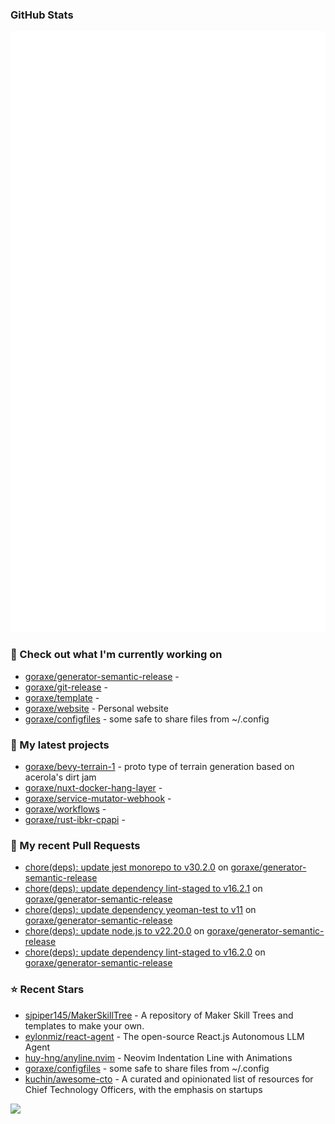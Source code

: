 
### GitHub Stats

<p align="left"><img src="https://raw.githubusercontent.com/goraxe/goraxe/main/github-metrics.svg" /></p>

### 👷 Check out what I'm currently working on

- [goraxe/generator-semantic-release](https://github.com/goraxe/generator-semantic-release) - 
- [goraxe/git-release](https://github.com/goraxe/git-release) - 
- [goraxe/template](https://github.com/goraxe/template) - 
- [goraxe/website](https://github.com/goraxe/website) - Personal website
- [goraxe/configfiles](https://github.com/goraxe/configfiles) - some safe to share files from ~/.config 
### 🌱 My latest projects

- [goraxe/bevy-terrain-1](https://github.com/goraxe/bevy-terrain-1) - proto type of terrain generation based on acerola&#39;s dirt jam
- [goraxe/nuxt-docker-hang-layer](https://github.com/goraxe/nuxt-docker-hang-layer) - 
- [goraxe/service-mutator-webhook](https://github.com/goraxe/service-mutator-webhook) - 
- [goraxe/workflows](https://github.com/goraxe/workflows) - 
- [goraxe/rust-ibkr-cpapi](https://github.com/goraxe/rust-ibkr-cpapi) - 
### 🔨 My recent Pull Requests

- [chore(deps): update jest monorepo to v30.2.0](https://github.com/goraxe/generator-semantic-release/pull/247) on [goraxe/generator-semantic-release](https://github.com/goraxe/generator-semantic-release)
- [chore(deps): update dependency lint-staged to v16.2.1](https://github.com/goraxe/generator-semantic-release/pull/246) on [goraxe/generator-semantic-release](https://github.com/goraxe/generator-semantic-release)
- [chore(deps): update dependency yeoman-test to v11](https://github.com/goraxe/generator-semantic-release/pull/245) on [goraxe/generator-semantic-release](https://github.com/goraxe/generator-semantic-release)
- [chore(deps): update node.js to v22.20.0](https://github.com/goraxe/generator-semantic-release/pull/244) on [goraxe/generator-semantic-release](https://github.com/goraxe/generator-semantic-release)
- [chore(deps): update dependency lint-staged to v16.2.0](https://github.com/goraxe/generator-semantic-release/pull/243) on [goraxe/generator-semantic-release](https://github.com/goraxe/generator-semantic-release)
### ⭐ Recent Stars

- [sjpiper145/MakerSkillTree](https://github.com/sjpiper145/MakerSkillTree) - A repository of Maker Skill Trees and templates to make your own.  
- [eylonmiz/react-agent](https://github.com/eylonmiz/react-agent) - The open-source React.js Autonomous LLM Agent
- [huy-hng/anyline.nvim](https://github.com/huy-hng/anyline.nvim) - Neovim Indentation Line with Animations
- [goraxe/configfiles](https://github.com/goraxe/configfiles) - some safe to share files from ~/.config 
- [kuchin/awesome-cto](https://github.com/kuchin/awesome-cto) - A curated and opinionated list of resources for Chief Technology Officers, with the emphasis on startups

![](https://komarev.com/ghpvc/?username=goraxe)
